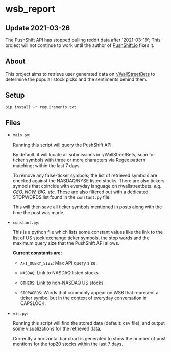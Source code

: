 # wsb_report

## Update 2021-03-26

The PushShift API has stopped pulling reddit data after '2021-03-19';
This project will not continue to work until the author of [PushShift.io](https://github.com/pushshift/api/issues) fixes it.

## About

This project aims to retrieve user generated data on [r/WallStreetBets](https://www.reddit.com/r/wallstreetbets/)
to determine the popular stock picks and the sentiments behind them.

## Setup

`pip install -r requirements.txt`

## Files

* `main.py`:

    Running this script will query the PushShift API.

    By default, it will locate all submissions in r/WallStreetBets, scan for ticker symbols with three or more characters via Regex pattern matching; within the last 7 days.

    To remove any false-ticker symbols; the list of retrieved symbols are checked against the NASDAQ/NYSE listed stocks.
    There are also tickers symbols that coincide with everyday language on r/wallstreetbets. *e.g. CEO, NOW, BIG. etc*. These are also filtered out with a dedicated STOPWORDS list found in the `constant.py` file.

    This will then save all ticker symbols mentioned in posts along with the time the post was made.

* `constant.py`:

    This is a python file which lists some constant values like the link to the list of US stock exchange ticker symbols, the stop words and the maximum query size that the PushShift API allows.

    **Current constants are:**

    * `API_QUERY_SIZE`: Max API query size.
    
    * `NASDAQ`: Link to NASDAQ listed stocks

    * `OTHERS`: Link to non-NASDAQ US stocks

    * `STOPWORDS`: Words that commonly appear on WSB that represent a ticker symbol but in the context of everyday conversation in CAPSLOCK.

* `vis.py`:

    Running this script will find the stored data (default: csv file), and output some visualizations for the retrieved data.

    Currently a horizontal bar chart is generated to show the number of post mentions for the top20 stocks within the last 7 days.
